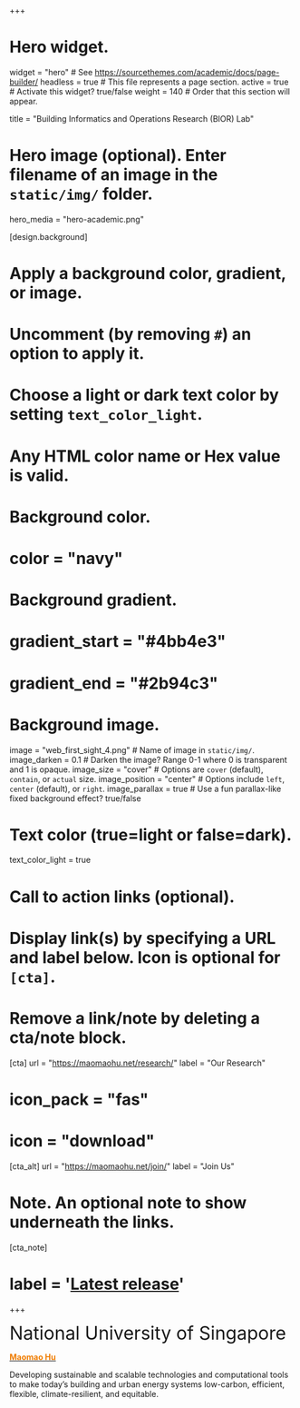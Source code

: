 +++
# Hero widget.
widget = "hero"  # See https://sourcethemes.com/academic/docs/page-builder/
headless = true  # This file represents a page section.
active = true  # Activate this widget? true/false
weight = 140  # Order that this section will appear.

title = "Building Informatics and Operations Research (BIOR) Lab"

# Hero image (optional). Enter filename of an image in the `static/img/` folder.
hero_media = "hero-academic.png"

[design.background]
  # Apply a background color, gradient, or image.

  #   Uncomment (by removing `#`) an option to apply it.
  #   Choose a light or dark text color by setting `text_color_light`.
  #   Any HTML color name or Hex value is valid.

  # Background color.
  # color = "navy"

  # Background gradient.
  # gradient_start = "#4bb4e3"
  # gradient_end = "#2b94c3"

  # Background image.
   image = "web_first_sight_4.png"  # Name of image in `static/img/`.
   image_darken = 0.1               # Darken the image? Range 0-1 where 0 is transparent and 1 is opaque.
   image_size = "cover"             #  Options are `cover` (default), `contain`, or `actual` size.
   image_position = "center"        # Options include `left`, `center` (default), or `right`.
   image_parallax = true            # Use a fun parallax-like fixed background effect? true/false

  # Text color (true=light or false=dark).
  text_color_light = true

# Call to action links (optional).
#   Display link(s) by specifying a URL and label below. Icon is optional for `[cta]`.
#   Remove a link/note by deleting a cta/note block.
[cta]
  url = "https://maomaohu.net/research/"
  label = "Our Research"
  # icon_pack = "fas"
  # icon = "download"

[cta_alt]
  url = "https://maomaohu.net/join/"
  label = "Join Us"

# Note. An optional note to show underneath the links.
[cta_note]
#  label = '<a class="js-github-release" href="https://sourcethemes.com/academic/updates" data-repo="gcushen/hugo-academic">Latest release<!-- V --></a>'
+++

<font size="6">National University of Singapore</font>

[<span style="color:#EF7C00">**Maomao Hu**</span>](https://maomaohu.net/author/maomao-hu/)

Developing sustainable and scalable technologies and computational tools to make today’s building and urban energy systems low-carbon, efficient, flexible, climate-resilient, and equitable. 
